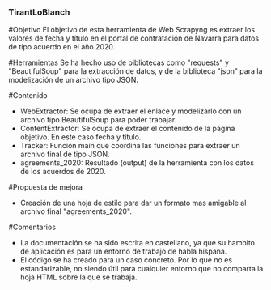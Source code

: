 ### TirantLoBlanch

#Objetivo
El objetivo de esta herramienta de Web Scrapyng es extraer los valores de fecha y título en el portal de contratación de Navarra para datos de típo acuerdo en el año 2020.

#Herramientas 
Se ha hecho uso de bibliotecas como "requests" y "BeautifulSoup" para la extracción de datos, y de la biblioteca "json" para la modelización de un archivo tipo JSON. 

#Contenido
  - WebExtractor: Se ocupa de extraer el enlace y modelizarlo con un archivo tipo BeautifulSoup para poder trabajar.
  - ContentExtractor: Se ocupa de extraer el contenido de la página objetivo. En este caso fecha y título.
  - Tracker: Función main que coordina las funciones para extraer un archivo final de tipo JSON.
  - agreements_2020: Resultado (output) de la herramienta con los datos de los acuerdos de 2020.
  
#Propuesta de mejora
  - Creación de una hoja de estilo para dar un formato mas amigable al archivo final "agreements_2020".
  
#Comentarios
  - La documentación se ha sido escrita en castellano, ya que su hambito de aplicación es para un entorno de trabajo de habla hispana.
  - El código se ha creado para un caso concreto. Por lo que no es estandarizable, no siendo útil para cualquier entorno que no comparta la hoja HTML sobre la que se trabaja.
